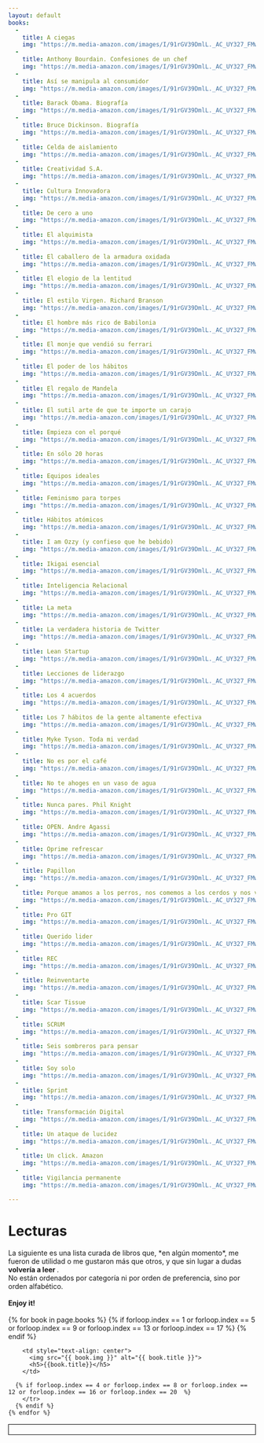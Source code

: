 ```yaml
---
layout: default
books:
  -
    title: A ciegas
    img: "https://m.media-amazon.com/images/I/91rGV39DmlL._AC_UY327_FMwebp_QL65_.jpg"
  -
    title: Anthony Bourdain. Confesiones de un chef
    img: "https://m.media-amazon.com/images/I/91rGV39DmlL._AC_UY327_FMwebp_QL65_.jpg"
  -
    title: Así se manipula al consumidor
    img: "https://m.media-amazon.com/images/I/91rGV39DmlL._AC_UY327_FMwebp_QL65_.jpg"
  -
    title: Barack Obama. Biografía
    img: "https://m.media-amazon.com/images/I/91rGV39DmlL._AC_UY327_FMwebp_QL65_.jpg"
  -
    title: Bruce Dickinson. Biografía
    img: "https://m.media-amazon.com/images/I/91rGV39DmlL._AC_UY327_FMwebp_QL65_.jpg"
  -
    title: Celda de aislamiento
    img: "https://m.media-amazon.com/images/I/91rGV39DmlL._AC_UY327_FMwebp_QL65_.jpg"
  -
    title: Creatividad S.A.
    img: "https://m.media-amazon.com/images/I/91rGV39DmlL._AC_UY327_FMwebp_QL65_.jpg"
  -
    title: Cultura Innovadora
    img: "https://m.media-amazon.com/images/I/91rGV39DmlL._AC_UY327_FMwebp_QL65_.jpg"
  -
    title: De cero a uno
    img: "https://m.media-amazon.com/images/I/91rGV39DmlL._AC_UY327_FMwebp_QL65_.jpg"
  -
    title: El alquimista
    img: "https://m.media-amazon.com/images/I/91rGV39DmlL._AC_UY327_FMwebp_QL65_.jpg"
  -
    title: El caballero de la armadura oxidada
    img: "https://m.media-amazon.com/images/I/91rGV39DmlL._AC_UY327_FMwebp_QL65_.jpg"
  -
    title: El elogio de la lentitud
    img: "https://m.media-amazon.com/images/I/91rGV39DmlL._AC_UY327_FMwebp_QL65_.jpg"
  -
    title: El estilo Virgen. Richard Branson
    img: "https://m.media-amazon.com/images/I/91rGV39DmlL._AC_UY327_FMwebp_QL65_.jpg"
  -
    title: El hombre más rico de Babilonia
    img: "https://m.media-amazon.com/images/I/91rGV39DmlL._AC_UY327_FMwebp_QL65_.jpg"
  -
    title: El monje que vendió su ferrari
    img: "https://m.media-amazon.com/images/I/91rGV39DmlL._AC_UY327_FMwebp_QL65_.jpg"
  -
    title: El poder de los hábitos
    img: "https://m.media-amazon.com/images/I/91rGV39DmlL._AC_UY327_FMwebp_QL65_.jpg"
  -
    title: El regalo de Mandela
    img: "https://m.media-amazon.com/images/I/91rGV39DmlL._AC_UY327_FMwebp_QL65_.jpg"
  -
    title: El sutil arte de que te importe un carajo
    img: "https://m.media-amazon.com/images/I/91rGV39DmlL._AC_UY327_FMwebp_QL65_.jpg"
  -
    title: Empieza con el porqué
    img: "https://m.media-amazon.com/images/I/91rGV39DmlL._AC_UY327_FMwebp_QL65_.jpg"
  -
    title: En sólo 20 horas
    img: "https://m.media-amazon.com/images/I/91rGV39DmlL._AC_UY327_FMwebp_QL65_.jpg"
  -
    title: Equipos ideales
    img: "https://m.media-amazon.com/images/I/91rGV39DmlL._AC_UY327_FMwebp_QL65_.jpg"
  -
    title: Feminismo para torpes
    img: "https://m.media-amazon.com/images/I/91rGV39DmlL._AC_UY327_FMwebp_QL65_.jpg"
  -
    title: Hábitos atómicos
    img: "https://m.media-amazon.com/images/I/91rGV39DmlL._AC_UY327_FMwebp_QL65_.jpg"
  -
    title: I am Ozzy (y confieso que he bebido)
    img: "https://m.media-amazon.com/images/I/91rGV39DmlL._AC_UY327_FMwebp_QL65_.jpg"
  -
    title: Ikigai esencial
    img: "https://m.media-amazon.com/images/I/91rGV39DmlL._AC_UY327_FMwebp_QL65_.jpg"
  -
    title: Inteligencia Relacional
    img: "https://m.media-amazon.com/images/I/91rGV39DmlL._AC_UY327_FMwebp_QL65_.jpg"
  -
    title: La meta
    img: "https://m.media-amazon.com/images/I/91rGV39DmlL._AC_UY327_FMwebp_QL65_.jpg"
  -
    title: La verdadera historia de Twitter
    img: "https://m.media-amazon.com/images/I/91rGV39DmlL._AC_UY327_FMwebp_QL65_.jpg"
  -
    title: Lean Startup
    img: "https://m.media-amazon.com/images/I/91rGV39DmlL._AC_UY327_FMwebp_QL65_.jpg"
  -
    title: Lecciones de liderazgo
    img: "https://m.media-amazon.com/images/I/91rGV39DmlL._AC_UY327_FMwebp_QL65_.jpg"
  -
    title: Los 4 acuerdos
    img: "https://m.media-amazon.com/images/I/91rGV39DmlL._AC_UY327_FMwebp_QL65_.jpg"
  -
    title: Los 7 hábitos de la gente altamente efectiva
    img: "https://m.media-amazon.com/images/I/91rGV39DmlL._AC_UY327_FMwebp_QL65_.jpg"
  -
    title: Myke Tyson. Toda mi verdad
    img: "https://m.media-amazon.com/images/I/91rGV39DmlL._AC_UY327_FMwebp_QL65_.jpg"
  -
    title: No es por el café
    img: "https://m.media-amazon.com/images/I/91rGV39DmlL._AC_UY327_FMwebp_QL65_.jpg"
  -
    title: No te ahoges en un vaso de agua
    img: "https://m.media-amazon.com/images/I/91rGV39DmlL._AC_UY327_FMwebp_QL65_.jpg"
  -
    title: Nunca pares. Phil Knight
    img: "https://m.media-amazon.com/images/I/91rGV39DmlL._AC_UY327_FMwebp_QL65_.jpg"
  -
    title: OPEN. Andre Agassi
    img: "https://m.media-amazon.com/images/I/91rGV39DmlL._AC_UY327_FMwebp_QL65_.jpg"
  -
    title: Oprime refrescar
    img: "https://m.media-amazon.com/images/I/91rGV39DmlL._AC_UY327_FMwebp_QL65_.jpg"
  -
    title: Papillon
    img: "https://m.media-amazon.com/images/I/91rGV39DmlL._AC_UY327_FMwebp_QL65_.jpg"
  -
    title: Porque amamos a los perros, nos comemos a los cerdos y nos vestimos con vacas
    img: "https://m.media-amazon.com/images/I/91rGV39DmlL._AC_UY327_FMwebp_QL65_.jpg"
  -
    title: Pro GIT
    img: "https://m.media-amazon.com/images/I/91rGV39DmlL._AC_UY327_FMwebp_QL65_.jpg"
  -
    title: Querido lider
    img: "https://m.media-amazon.com/images/I/91rGV39DmlL._AC_UY327_FMwebp_QL65_.jpg"
  -
    title: REC
    img: "https://m.media-amazon.com/images/I/91rGV39DmlL._AC_UY327_FMwebp_QL65_.jpg"
  -
    title: Reinventarte
    img: "https://m.media-amazon.com/images/I/91rGV39DmlL._AC_UY327_FMwebp_QL65_.jpg"
  -
    title: Scar Tissue
    img: "https://m.media-amazon.com/images/I/91rGV39DmlL._AC_UY327_FMwebp_QL65_.jpg"
  -
    title: SCRUM
    img: "https://m.media-amazon.com/images/I/91rGV39DmlL._AC_UY327_FMwebp_QL65_.jpg"
  -
    title: Seis sombreros para pensar
    img: "https://m.media-amazon.com/images/I/91rGV39DmlL._AC_UY327_FMwebp_QL65_.jpg"
  -
    title: Soy solo
    img: "https://m.media-amazon.com/images/I/91rGV39DmlL._AC_UY327_FMwebp_QL65_.jpg"
  -
    title: Sprint
    img: "https://m.media-amazon.com/images/I/91rGV39DmlL._AC_UY327_FMwebp_QL65_.jpg"
  -
    title: Transformación Digital
    img: "https://m.media-amazon.com/images/I/91rGV39DmlL._AC_UY327_FMwebp_QL65_.jpg"
  -
    title: Un ataque de lucidez
    img: "https://m.media-amazon.com/images/I/91rGV39DmlL._AC_UY327_FMwebp_QL65_.jpg"
  -
    title: Un click. Amazon
    img: "https://m.media-amazon.com/images/I/91rGV39DmlL._AC_UY327_FMwebp_QL65_.jpg"
  -
    title: Vigilancia permanente
    img: "https://m.media-amazon.com/images/I/91rGV39DmlL._AC_UY327_FMwebp_QL65_.jpg"

---
```


<style type="text/css">
  table, th, td {
    border: 1px solid black;
    border-collapse: collapse;
    padding: 10px;
  }
</style>

<div>

  <h1>Lecturas</h1>
  La siguiente es una lista curada de libros que, *en algún momento*, me fueron de utilidad o me gustaron más que otros, y que sin lugar a dudas <strong>volvería a leer </strong>.<br>
  No están ordenados por categoría ni por orden de preferencia, sino por orden alfabético.
  <br>
  <br>
  <strong>Enjoy it! </strong>
  <br>
  <br>

<table>
  <tbody>
    {% for book in page.books %}
      {% if forloop.index == 1 or forloop.index == 5 or forloop.index == 9 or forloop.index == 13 or forloop.index == 17  %}
        <tr>
      {% endif %}

        <td style="text-align: center">
          <img src="{{ book.img }}" alt="{{ book.title }}">
          <h5>{{book.title}}</h5>
        </td>

      {% if forloop.index == 4 or forloop.index == 8 or forloop.index == 12 or forloop.index == 16 or forloop.index == 20  %}
        </tr>
      {% endif %}
    {% endfor %}
  </tbody>
</table>


</div>